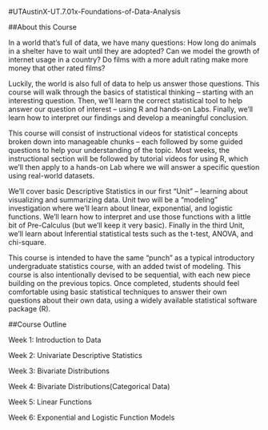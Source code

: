 #UTAustinX-UT.7.01x-Foundations-of-Data-Analysis

##About this Course

In a world that’s full of data, we have many questions: How long do animals in a shelter have to wait until they are adopted? Can we model the growth of internet usage in a country? Do films with a more adult rating make more money that other rated films?

Luckily, the world is also full of data to help us answer those questions. This course will walk through the basics of statistical thinking – starting with an interesting question. Then, we’ll learn the correct statistical tool to help answer our question of interest – using R and hands-on Labs. Finally, we’ll learn how to interpret our findings and develop a meaningful conclusion.

This course will consist of instructional videos for statistical concepts broken down into manageable chunks – each followed by some guided questions to help your understanding of the topic. Most weeks, the instructional section will be followed by tutorial videos for using R, which we’ll then apply to a hands-on Lab where we will answer a specific question using real-world datasets.

We’ll cover basic Descriptive Statistics in our first “Unit” – learning about visualizing and summarizing data. Unit two will be a “modeling” investigation where we’ll learn about linear, exponential, and logistic functions. We’ll learn how to interpret and use those functions with a little bit of Pre-Calculus (but we’ll keep it very basic). Finally in the third Unit, we’ll learn about Inferential statistical tests such as the t-test, ANOVA, and chi-square.

This course is intended to have the same “punch” as a typical introductory undergraduate statistics course, with an added twist of modeling. This course is also intentionally devised to be sequential, with each new piece building on the previous topics. Once completed, students should feel comfortable using basic statistical techniques to answer their own questions about their own data, using a widely available statistical software package (R).

##Course Outline

Week 1: Introduction to Data

Week 2: Univariate Descriptive Statistics

Week 3: Bivariate Distributions

Week 4: Bivariate Distributions(Categorical Data)

Week 5: Linear Functions

Week 6: Exponential and Logistic Function Models
